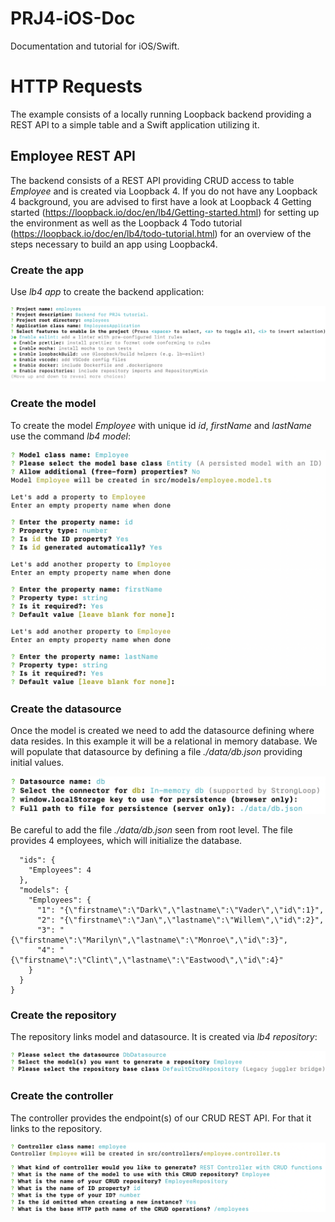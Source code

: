 
<!-- START doctoc -->
<!-- END doctoc -->

# PRJ4-iOS-Doc
Documentation and tutorial for iOS/Swift.

# HTTP Requests
The example consists of a locally running Loopback backend providing a REST API to a simple table and a Swift application utilizing it.

## Employee REST API
The backend consists of a REST API providing CRUD access to table *Employee* and is created via Loopback 4. If you do not have any Loopback 4 background, you are advised to first have a look at Loopback 4 Getting started (https://loopback.io/doc/en/lb4/Getting-started.html) for setting up the environment as well as the Loopback 4 Todo tutorial (https://loopback.io/doc/en/lb4/todo-tutorial.html) for an overview of the steps necessary to build an app using Loopback4.

### Create the app
Use *lb4 app* to create the backend application:

![ScreenShot](/loopback4/lb4app.png) 

### Create the model
To create the model *Employee* with unique id *id*, *firstName* and *lastName* use the command *lb4 model*:

![ScreenShot](/loopback4/lb4model.png) 

### Create the datasource
Once the model is created we need to add the datasource defining where data resides. In this example it will be a relational in memory database. We will populate that datasource by defining a file *./data/db.json* providing initial values.

![ScreenShot](/loopback4/lb4datasource.png)


Be careful to add the file *./data/db.json* seen from root level. The file provides 4 employees, which will initialize the database.

```{
  "ids": {
    "Employees": 4
  },
  "models": {
    "Employees": {
      "1": "{\"firstname\":\"Dark\",\"lastname\":\"Vader\",\"id\":1}",
      "2": "{\"firstname\":\"Jan\",\"lastname\":\"Willem\",\"id\":2}",
      "3": "{\"firstname\":\"Marilyn\",\"lastname\":\"Monroe\",\"id\":3}",
      "4": "{\"firstname\":\"Clint\",\"lastname\":\"Eastwood\",\"id\":4}"
    }
  }
}
```



### Create the repository
The repository links model and datasource. It is created via *lb4 repository*:

![ScreenShot](/loopback4/lb4repository.png)


### Create the controller
The controller provides the endpoint(s) of our CRUD REST API. For that it links to the repository. 

![ScreenShot](/loopback4/lb4controller.png)



